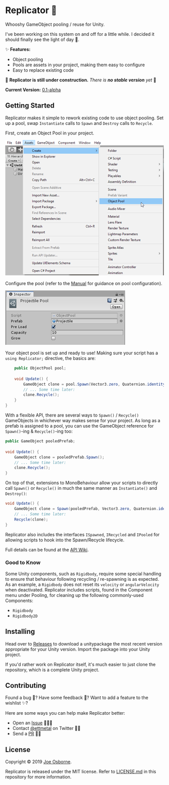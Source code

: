 # Replicator 🌌

Whooshy GameObject pooling / reuse for Unity.

I've been working on this system on and off for a little while. I decided it should finally see the light of day 🌄.

✨ __Features:__

- Object pooling
- Pools are assets in your project, making them easy to configure
- Easy to replace existing code

🚧 __Replicator is still under construction.__ *There is __no stable version__ yet* 🚧

__Current Version:__ [0.1-alpha](../../releases/tag/v0.1-alpha)

## Getting Started

Replicator makes it simple to rework existing code to use object pooling. Set up a pool, swap `Instantiate` calls to `Spawn` and `Destroy` calls to `Recycle`.

First, create an Object Pool in your project.

![Assets menu, Create, Object Pool; this is grouped next to Prefab Variant](./screenshots/create-object-pool.png)

Configure the pool (refer to the [Manual](../../wiki/Manual) for guidance on pool configuration).

![Object Pool as it appears in the Unity inspector, with fields for prefab, pre-loading, capacity and pool growth](./screenshots/object-pool.png)

Your object pool is set up and ready to use! Making sure your script has a `using Replicator;` directive, the basics are:

```csharp
    public ObjectPool pool;

    void Update() {
        GameObject clone = pool.Spawn(Vector3.zero, Quaternion.identity);
        // ... Some time later:
        clone.Recycle();
    }
}
```

With a flexible API, there are several ways to `Spawn()` / `Recycle()` GameObjects in whichever way makes sense for your project. As long as a prefab is assigned to a pool, you can use the GameObject reference for `Spawn()`-ing & `Recycle()`-ing too:

```csharp
public GameObject pooledPrefab;

void Update() {
    GameObject clone = pooledPrefab.Spawn();
    // ... Some time later:
    clone.Recycle();
}
```

On top of that, extensions to MonoBehaviour allow your scripts to directly call `Spawn()` or `Recycle()` in much the same manner as `Instantiate()` and `Destroy()`:

```csharp
void Update() {
    GameObject clone = Spawn(pooledPrefab, Vector3.zero, Quaternion.identity);
    // ... Some time later:
    Recycle(clone);
}
```

Replicator also includes the interfaces `ISpawned`, `IRecycled` and `IPooled` for allowing scripts to hook into the Spawn/Recycle lifecycle.

Full details can be found at the [API Wiki](../../wiki/API).

### Good to Know

Some Unity components, such as `Rigidbody`, require some special handling to ensure that behaviour following recycling / re-spawning is as expected. As an example, a `Rigidbody` does not reset its `velocity` or `angularVelocity` when deactivated. Replicator includes scripts, found in the Component menu under Pooling, for cleaning up the following commonly-used Components:

- `Rigidbody`
- `Rigidbody2D`

## Installing

Head over to [Releases](../../releases) to download a unitypackage the most recent version appropriate for your Unity version. Import the package into your Unity project.

If you'd rather work on Replicator itself, it's much easier to just clone the repository, which is a complete Unity project.

## Contributing

Found a bug 🐛?
Have some feedback 💭?
Want to add a feature to the wishlist ✨?

Here are some ways you can help make Replicator better:

- Open an [Issue](../../issues) 🐛💭✨
- Contact [@ettmetal] on Twitter 💭✨
- Send a [PR](../../pulls) 🐛✨

[@ettmetal]: https://twitter.com/ettmetal

## License

Copyright © 2019 [Joe Osborne](https://gihub.com/ettmetal/).

Replicator is released under the MIT license. Refer to [LICENSE.md](LICENSE.md) in this repository for more information.
